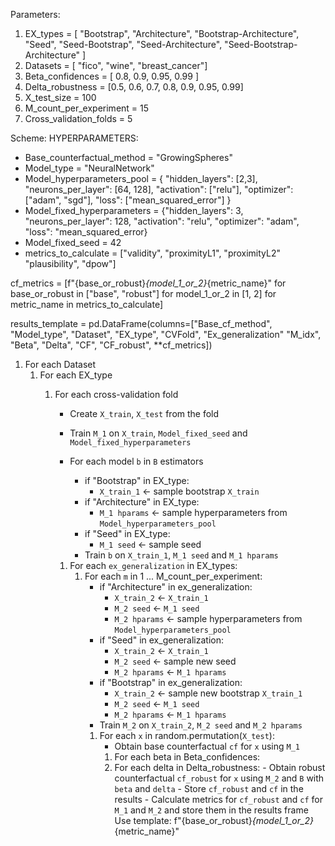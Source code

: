 Parameters:
1. EX_types = [ "Bootstrap", "Architecture", "Bootstrap-Architecture", "Seed", "Seed-Bootstrap", "Seed-Architecture", "Seed-Bootstrap-Architecture" ]  
1. Datasets = [ "fico", "wine", "breast_cancer"]
1. Beta_confidences = [ 0.8, 0.9, 0.95, 0.99 ]
1. Delta_robustness = [0.5, 0.6, 0.7, 0.8, 0.9, 0.95, 0.99]
1. X_test_size = 100
1. M_count_per_experiment = 15
1. Cross_validation_folds = 5

Scheme: 
HYPERPARAMETERS:
- Base_counterfactual_method = "GrowingSpheres"
- Model_type = "NeuralNetwork"
- Model_hyperparameters_pool = { "hidden_layers": [2,3], "neurons_per_layer": [64, 128], "activation": ["relu"], "optimizer": ["adam", "sgd"], "loss": ["mean_squared_error"] }
- Model_fixed_hyperparameters = {"hidden_layers": 3, "neurons_per_layer": 128, "activation": "relu", "optimizer": "adam", "loss": "mean_squared_error}
- Model_fixed_seed = 42
- metrics_to_calculate = ["validity", "proximityL1", "proximityL2" "plausibility", "dpow"]


cf_metrics = [f"{base_or_robust}_{model_1_or_2}_{metric_name}" for base_or_robust in ["base", "robust"] for model_1_or_2 in [1, 2] for metric_name in metrics_to_calculate]

results_template = pd.DataFrame(columns=["Base_cf_method", "Model_type", "Dataset", "EX_type", "CVFold", "Ex_generalization" "M_idx", "Beta", "Delta", "CF", "CF_robust", **cf_metrics])



1. For each Dataset
    1. For each EX_type
        1. For each cross-validation fold
            - Create `X_train`, `X_test` from the fold  
            - Train `M_1` on `X_train`, `Model_fixed_seed` and `Model_fixed_hyperparameters`

            - For each model `b` in `B` estimators
                - if "Bootstrap" in EX_type:
                    - `X_train_1` <- sample bootstrap `X_train`
                - if "Architecture" in EX_type:
                    - `M_1 hparams` <- sample hyperparameters from `Model_hyperparameters_pool`
                - if "Seed" in EX_type:
                    - `M_1 seed` <- sample seed
                - Train `b` on `X_train_1`, `M_1 seed` and `M_1 hparams`

            1. For each `ex_generalization` in EX_types: 
                1. For each `m` in 1 ... M_count_per_experiment:  
                    - if "Architecture" in ex_generalization:
                        - `X_train_2` <- `X_train_1` 
                        - `M_2 seed` <- `M_1 seed`
                        - `M_2 hparams` <- sample hyperparameters from `Model_hyperparameters_pool`
                    - if "Seed" in ex_generalization:
                        - `X_train_2` <- `X_train_1`
                        - `M_2 seed` <- sample new seed 
                        - `M_2 hparams` <- `M_1 hparams`
                    - if "Bootstrap" in ex_generalization:
                        - `X_train_2` <- sample new bootstrap `X_train_1`
                        - `M_2 seed` <- `M_1 seed`
                        - `M_2 hparams` <- `M_1 hparams`
                    - Train `M_2` on `X_train_2`, `M_2 seed` and `M_2 hparams`
                    1. For each `x` in random.permutation(`X_test`):  
                        - Obtain base counterfactual `cf` for `x` using `M_1`
                        1. For each beta in Beta_confidences:
                        1. For each delta in Delta_robustness:
                                - Obtain robust counterfactual `cf_robust` for `x` using `M_2` and `B` with `beta` and `delta`
                                - Store `cf_robust` and `cf` in the results
                                - Calculate metrics for `cf_robust` and `cf` for `M_1` and `M_2` and store them in the results frame
                                    Use template: f"{base_or_robust}_{model_1_or_2}_{metric_name}"



